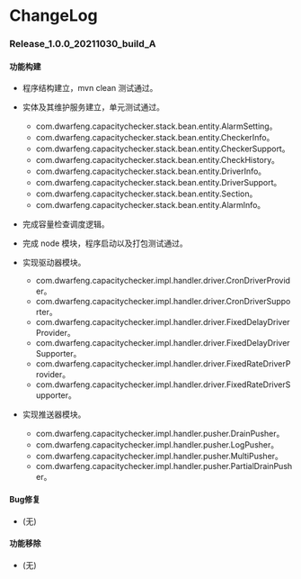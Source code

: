 # ChangeLog

### Release_1.0.0_20211030_build_A

#### 功能构建

- 程序结构建立，mvn clean 测试通过。

- 实体及其维护服务建立，单元测试通过。
  - com.dwarfeng.capacitychecker.stack.bean.entity.AlarmSetting。
  - com.dwarfeng.capacitychecker.stack.bean.entity.CheckerInfo。
  - com.dwarfeng.capacitychecker.stack.bean.entity.CheckerSupport。
  - com.dwarfeng.capacitychecker.stack.bean.entity.CheckHistory。
  - com.dwarfeng.capacitychecker.stack.bean.entity.DriverInfo。
  - com.dwarfeng.capacitychecker.stack.bean.entity.DriverSupport。
  - com.dwarfeng.capacitychecker.stack.bean.entity.Section。
  - com.dwarfeng.capacitychecker.stack.bean.entity.AlarmInfo。

- 完成容量检查调度逻辑。

- 完成 node 模块，程序启动以及打包测试通过。

- 实现驱动器模块。
  - com.dwarfeng.capacitychecker.impl.handler.driver.CronDriverProvider。
  - com.dwarfeng.capacitychecker.impl.handler.driver.CronDriverSupporter。
  - com.dwarfeng.capacitychecker.impl.handler.driver.FixedDelayDriverProvider。
  - com.dwarfeng.capacitychecker.impl.handler.driver.FixedDelayDriverSupporter。
  - com.dwarfeng.capacitychecker.impl.handler.driver.FixedRateDriverProvider。
  - com.dwarfeng.capacitychecker.impl.handler.driver.FixedRateDriverSupporter。

- 实现推送器模块。
  - com.dwarfeng.capacitychecker.impl.handler.pusher.DrainPusher。
  - com.dwarfeng.capacitychecker.impl.handler.pusher.LogPusher。
  - com.dwarfeng.capacitychecker.impl.handler.pusher.MultiPusher。
  - com.dwarfeng.capacitychecker.impl.handler.pusher.PartialDrainPusher。

#### Bug修复

- (无)

#### 功能移除

- (无)
